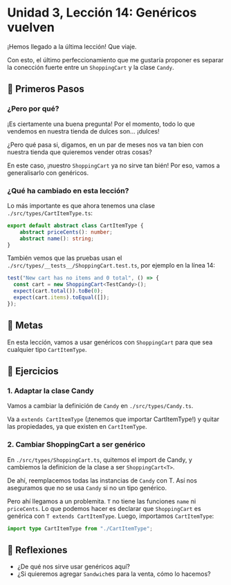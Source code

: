 # Unidad 3, Lección 14: Genéricos vuelven

¡Hemos llegado a la última lección! Que viaje.

Con esto, el último perfeccionamiento que me gustaría proponer es separar la conección fuerte entre un `ShoppingCart` y la clase `Candy`.

## 🐾 Primeros Pasos

### ¿Pero por qué?

¡Es ciertamente una buena pregunta! Por el momento, todo lo que vendemos en nuestra tienda de dulces son... ¡dulces!

¿Pero qué pasa si, digamos, en un par de meses nos va tan bien con nuestra tienda que quieremos vender otras cosas?

En este caso, ¡nuestro `ShoppingCart` ya no sirve tan bién! Por eso, vamos a generalisarlo con genéricos.

### ¿Qué ha cambiado en esta lección?

Lo más importante es que ahora tenemos una clase `./src/types/CartItemType.ts`:

```typescript
export default abstract class CartItemType {
    abstract priceCents(): number;
    abstract name(): string;
}
```

También vemos que las pruebas usan el `./src/types/__tests__/ShoppingCart.test.ts`, por ejemplo en la línea 14:

```typescript
test("New cart has no items and 0 total", () => {
  const cart = new ShoppingCart<TestCandy>();
  expect(cart.total()).toBe(0);
  expect(cart.items).toEqual([]);
});
```

## 🥅 Metas

En esta lección, vamos a usar genéricos con `ShoppingCart` para que sea cualquier tipo `CartItemType`.

## 🤸 Ejercicios

### 1. Adaptar la clase Candy

Vamos a cambiar la definición de `Candy` en `./src/types/Candy.ts`.

Va a `extends CartItemType` (¡tenemos que importar CartItemType!) y quitar las propiedades, ya que existen en `CartItemType`.

### 2. Cambiar ShoppingCart a ser genérico

En `./src/types/ShoppingCart.ts`, quitemos el import de Candy, y cambiemos la definicion de la clase a ser `ShoppingCart<T>`.

De ahí, reemplacemos todas las instancias de `Candy` con T. Así nos aseguramos que no se usa `Candy` si no un tipo genérico. 

Pero ahí llegamos a un problemita. `T` no tiene las funciones `name` ni `priceCents`. Lo que podemos hacer es declarar que `ShoppingCart` es genérica con `T extends CartItemType`. Luego, importamos `CartItemType`: 

```typescript
import type CartItemType from "./CartItemType";
```

## 🤔 Reflexiones

- ¿De qué nos sirve usar genéricos aquí?
- ¿Si quieremos agregar `Sandwich`es para la venta, cómo lo hacemos?
